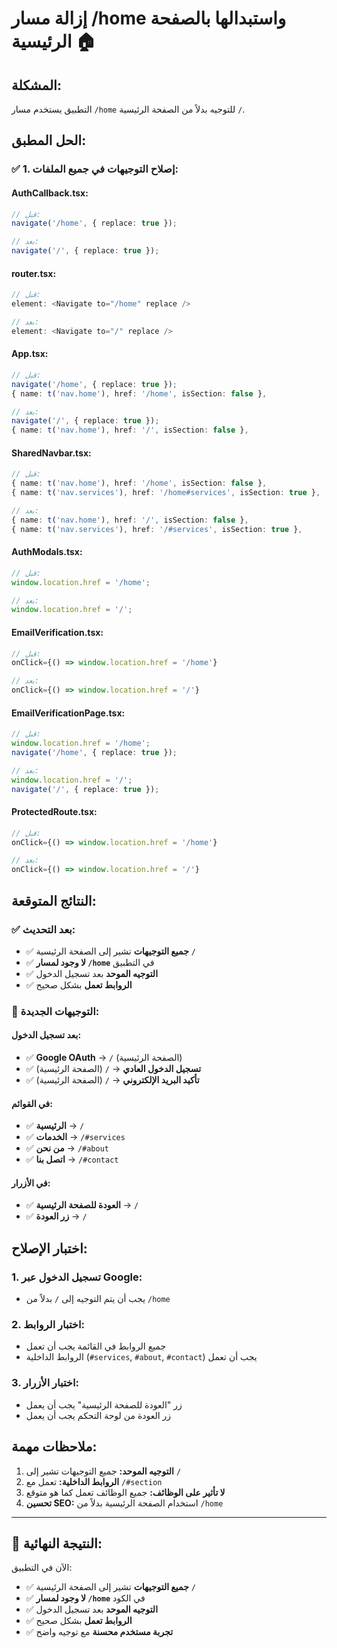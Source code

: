 # إزالة مسار /home واستبدالها بالصفحة الرئيسية 🏠

## المشكلة:
التطبيق يستخدم مسار `/home` للتوجيه بدلاً من الصفحة الرئيسية `/`.

## الحل المطبق:

### ✅ **1. إصلاح التوجيهات في جميع الملفات:**

#### **AuthCallback.tsx:**
```typescript
// قبل:
navigate('/home', { replace: true });

// بعد:
navigate('/', { replace: true });
```

#### **router.tsx:**
```typescript
// قبل:
element: <Navigate to="/home" replace />

// بعد:
element: <Navigate to="/" replace />
```

#### **App.tsx:**
```typescript
// قبل:
navigate('/home', { replace: true });
{ name: t('nav.home'), href: '/home', isSection: false },

// بعد:
navigate('/', { replace: true });
{ name: t('nav.home'), href: '/', isSection: false },
```

#### **SharedNavbar.tsx:**
```typescript
// قبل:
{ name: t('nav.home'), href: '/home', isSection: false },
{ name: t('nav.services'), href: '/home#services', isSection: true },

// بعد:
{ name: t('nav.home'), href: '/', isSection: false },
{ name: t('nav.services'), href: '/#services', isSection: true },
```

#### **AuthModals.tsx:**
```typescript
// قبل:
window.location.href = '/home';

// بعد:
window.location.href = '/';
```

#### **EmailVerification.tsx:**
```typescript
// قبل:
onClick={() => window.location.href = '/home'}

// بعد:
onClick={() => window.location.href = '/'}
```

#### **EmailVerificationPage.tsx:**
```typescript
// قبل:
window.location.href = '/home';
navigate('/home', { replace: true });

// بعد:
window.location.href = '/';
navigate('/', { replace: true });
```

#### **ProtectedRoute.tsx:**
```typescript
// قبل:
onClick={() => window.location.href = '/home'}

// بعد:
onClick={() => window.location.href = '/'}
```

## النتائج المتوقعة:

### ✅ **بعد التحديث:**
- ✅ **جميع التوجيهات** تشير إلى الصفحة الرئيسية `/`
- ✅ **لا وجود لمسار `/home`** في التطبيق
- ✅ **التوجيه الموحد** بعد تسجيل الدخول
- ✅ **الروابط تعمل** بشكل صحيح

### 🎯 **التوجيهات الجديدة:**

#### **بعد تسجيل الدخول:**
- ✅ **Google OAuth** → `/` (الصفحة الرئيسية)
- ✅ **تسجيل الدخول العادي** → `/` (الصفحة الرئيسية)
- ✅ **تأكيد البريد الإلكتروني** → `/` (الصفحة الرئيسية)

#### **في القوائم:**
- ✅ **الرئيسية** → `/`
- ✅ **الخدمات** → `/#services`
- ✅ **من نحن** → `/#about`
- ✅ **اتصل بنا** → `/#contact`

#### **في الأزرار:**
- ✅ **العودة للصفحة الرئيسية** → `/`
- ✅ **زر العودة** → `/`

## اختبار الإصلاح:

### 1. **تسجيل الدخول عبر Google:**
- يجب أن يتم التوجيه إلى `/` بدلاً من `/home`

### 2. **اختبار الروابط:**
- جميع الروابط في القائمة يجب أن تعمل
- الروابط الداخلية (`#services`, `#about`, `#contact`) يجب أن تعمل

### 3. **اختبار الأزرار:**
- زر "العودة للصفحة الرئيسية" يجب أن يعمل
- زر العودة من لوحة التحكم يجب أن يعمل

## ملاحظات مهمة:

1. **التوجيه الموحد:** جميع التوجيهات تشير إلى `/`
2. **الروابط الداخلية:** تعمل مع `/#section`
3. **لا تأثير على الوظائف:** جميع الوظائف تعمل كما هو متوقع
4. **تحسين SEO:** استخدام الصفحة الرئيسية بدلاً من `/home`

---

## 🎯 **النتيجة النهائية:**

الآن في التطبيق:
- ✅ **جميع التوجيهات** تشير إلى الصفحة الرئيسية `/`
- ✅ **لا وجود لمسار `/home`** في الكود
- ✅ **التوجيه الموحد** بعد تسجيل الدخول
- ✅ **الروابط تعمل** بشكل صحيح
- ✅ **تجربة مستخدم محسنة** مع توجيه واضح
